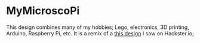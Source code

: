 # MyMicroscoPi
This design combines many of my hobbies; Lego, electronics, 3D printing, Arduino, Raspberry Pi, etc.
It is a remix of a [this design](https://www.hackster.io/news/ibm-researcher-makes-a-microscope-using-lego-arduino-and-raspberry-pi-cbc58cb69a20?utm_source=Hackster+Marketing&utm_campaign=7e2e7b20ec-EMAIL_CAMPAIGN_2019_02_14_02_53_COPY_01&utm_medium=email&utm_term=0_86d76c4d75-7e2e7b20ec-144680307&mc_cid=7e2e7b20ec&mc_eid=ea3c09e980) I saw on Hackster.io; 
